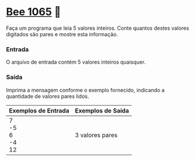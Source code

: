 # <a href="https://www.beecrowd.com.br/judge/pt/problems/view/1065"> Bee 1065</a> 🐝

Faça um programa que leia 5 valores inteiros. Conte quantos destes valores digitados são pares e mostre esta informação.

### Entrada
O arquivo de entrada contém 5 valores inteiros quaisquer.


### Saída
Imprima a mensagem conforme o exemplo fornecido, indicando a quantidade de valores pares lidos.


| Exemplos de Entrada | Exemplos de Saída|
|---| ---|
|7<br>-5<br>6<br>-4<br>12 | 3 valores pares |



